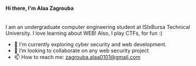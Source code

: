 #### **Hi there, I'm Alaa Zagrouba**<br/><br/>
 I am an undergraduate computer engineering student at ISIxBursa Technical University. I love learning about WEB! Also, I play CTFs, for fun :)

- 🌱 I'm currently exploring cyber security and web development.
- 🌟 I’m looking to collaborate on any web security project
- 📫 How to reach me: zagrouba.alaa0101@gmail.com

<!---
zagroubi/zagroubi is a ✨ special ✨ repository because its `README.md` (this file) appears on your GitHub profile.
You can click the Preview link to take a look at your changes.
--->
